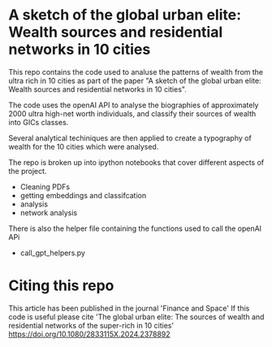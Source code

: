 # A sketch of the global urban elite: Wealth sources and residential networks in 10 cities

This repo contains the code used to analuse the patterns of wealth from the ultra rich in 10 cities as part of the paper "A sketch of the global urban elite: Wealth sources and residential networks in 10 cities".

The code uses the openAI API to analyse the biographies of approximately 2000 ultra high-net worth individuals, and classify their sources of wealth into GICs classes. 

Several analytical techiniques are then applied to create a typography of wealth for the 10 cities which were analysed.

The repo is broken up into ipython notebooks that cover different aspects of the project.
- Cleaning PDFs
- getting embeddings and classifcation
- analysis
- network analysis

There is also the helper file containing the functions used to call the openAI APi

- call_gpt_helpers.py

# Citing this repo

This article has been published in the journal 'Finance and Space' If this code is useful please cite 
'The global urban elite: The sources of wealth and residential networks of the super-rich in 10 cities' 
https://doi.org/10.1080/2833115X.2024.2378892 
